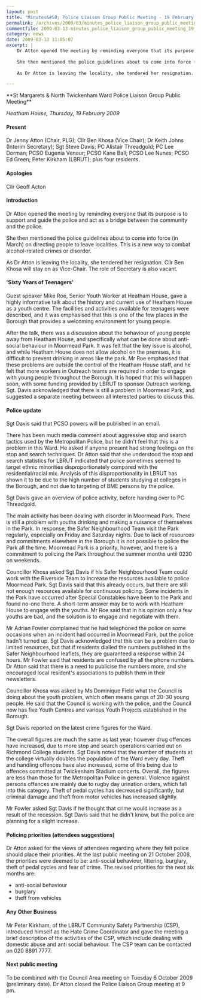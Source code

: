 ```yaml
---
layout: post
title: "Minutes&#58; Police Liaison Group Public Meeting - 19 February 2009"
permalink: /archives/2009/03/minutes_police_liaison_group_public_meeting_19_feb.html
commentfile: 2009-03-13-minutes_police_liaison_group_public_meeting_19_feb
category: news
date: 2009-03-13 11:05:07
excerpt: |
    Dr Atton opened the meeting by reminding everyone that its purpose is to support and guide the police and act as a bridge between the community and the police.
    
    She then mentioned the police guidelines about to come into force (in March) on directing people to leave localities. This is a new way to combat alcohol-related crimes or disorder.
    
    As Dr Atton is leaving the locality, she tendered her resignation. Cllr Ben Khosa will stay on as Vice-Chair. The role of Secretary is also vacant.

---
```


<div markdown="1" class="box">
**St Margarets & North Twickenham Ward Police Liaison Group Public Meeting**

*Heatham House, Thursday, 19 February 2009*

#### Present

Dr Jenny Atton (Chair, PLG); Cllr Ben Khosa (Vice Chair); Dr Keith Johns (Interim Secretary); Sgt Steve Davis; PC Alistair Threadgold; PC Lee Dorman; PCSO Eugenia Venour; PCSO Kane Ball; PCSO Lee Nunes; PCSO Ed Green; Peter Kirkham (LBRUT); plus four residents.

#### Apologies

Cllr Geoff Acton

#### Introduction

Dr Atton opened the meeting by reminding everyone that its purpose is to support and guide the police and act as a bridge between the community and the police.

She then mentioned the police guidelines about to come into force (in March) on directing people to leave localities. This is a new way to combat alcohol-related crimes or disorder.

As Dr Atton is leaving the locality, she tendered her resignation. Cllr Ben Khosa will stay on as Vice-Chair. The role of Secretary is also vacant.

#### 'Sixty Years of Teenagers'

Guest speaker Mike Roe, Senior Youth Worker at Heatham House, gave a highly informative talk about the history and current use of Heatham House as a youth centre. The facilities and activities available for teenagers were described, and it was emphasised that this is one of the few places in the Borough that provides a welcoming environment for young people.

After the talk, there was a discussion about the behaviour of young people away from Heatham House, and specifically what can be done about anti-social behaviour in Moormead Park. It was felt that the key issue is alcohol, and while Heatham House does not allow alcohol on the premises, it is difficult to prevent drinking in areas like the park. Mr Roe emphasised that these problems are outside the control of the Heatham House staff, and he felt that more workers in Outreach teams are required in order to engage with young people throughout the Borough. It is hoped that this will happen soon, with some funding provided by LBRUT to sponsor Outreach working. Sgt. Davis acknowledged that there is still a problem in Moormead Park, and suggested a separate meeting between all interested parties to discuss this.

#### Police update

Sgt Davis said that PCSO powers will be published in an email.

There has been much media comment about aggressive stop and search tactics used by the Metropolitan Police, but he didn't feel that this is a problem in this Ward. He asked if anyone present had strong feelings on the stop and search techniques. Dr Atton said that she understood the stop and search statistics for LBRUT indicated that police sometimes seemed to target ethnic minorities disproportionately compared with the residential/racial mix. Analysis of this disproportionality in LBRUT has shown it to be due to the high number of students studying at colleges in the Borough, and not due to targeting of BME persons by the police.

Sgt Davis gave an overview of police activity, before handing over to PC Threadgold.

The main activity has been dealing with disorder in Moormead Park. There is still a problem with youths drinking and making a nuisance of themselves in the Park. In response, the Safer Neighbourhood Team visit the Park regularly, especially on Friday and Saturday nights. Due to lack of resources and commitments elsewhere in the Borough it is not possible to police the Park all the time. Moormead Park is a priority, however, and there is a commitment to policing the Park throughout the summer months until 0230 on weekends.

Councillor Khosa asked Sgt Davis if his Safer Neighbourhood Team could work with the Riverside Team to increase the resources available to police Moormead Park. Sgt Davis said that this already occurs, but there are still not enough resources available for continuous policing. Some incidents in the Park have occurred after Special Constables have been to the Park and found no-one there. A short-term answer may be to work with Heatham House to engage with the youths. Mr Roe said that in his opinion only a few youths are bad, and the solution is to engage and negotiate with them.

Mr Adrian Fowler complained that he had telephoned the police on some occasions when an incident had occurred in Moormead Park, but the police hadn't turned up. Sgt Davis acknowledged that this can be a problem due to limited resources, but that if residents dialled the numbers published in the Safer Neighbourhood leaflets, they are guaranteed a response within 24 hours. Mr Fowler said that residents are confused by all the phone numbers. Dr Atton said that there is a need to publicise the numbers more, and she encouraged local resident's associations to publish them in their newsletters.

Councillor Khosa was asked by Ms Dominique Field what the Council is doing about the youth problem, which often means gangs of 20-30 young people. He said that the Council is working with the police, and the Council now has five Youth Centres and various Youth Projects established in the Borough.

Sgt Davis reported on the latest crime figures for the Ward.

The overall figures are much the same as last year; however drug offences have increased, due to more stop and search operations carried out on Richmond College students. Sgt Davis noted that the number of students at the college virtually doubles the population of the Ward every day. Theft and handling offences have also increased, some of this being due to offences committed at Twickenham Stadium concerts. Overall, the figures are less than those for the Metropolitan Police in general. Violence against persons offences are mainly due to rugby day urination orders, which fall into this category. Theft of pedal cycles has decreased significantly, but criminal damage and theft from motor vehicles has increased slightly.

Mr Fowler asked Sgt Davis if he thought that crime would increase as a result of the recession. Sgt Davis said that he didn't know, but the police are planning for a slight increase.

#### Policing priorities (attendees suggestions)

Dr Atton asked for the views of attendees regarding where they felt police should place their priorities. At the last public meeting on 21 October 2008, the priorities were deemed to be: anti-social behaviour, littering, burglary, theft of pedal cycles and fear of crime. The revised priorities for the next six months are:

-   anti-social behaviour
-   burglary
-   theft from vehicles

#### Any Other Business

Mr Peter Kirkham, of the LBRUT Community Safety Partnership (CSP), introduced himself as the Hate Crime Coordinator and gave the meeting a brief description of the activities of the CSP, which include dealing with domestic abuse and anti social behaviour. The CSP team can be contacted on 020 8891 7777.

#### Next public meeting

To be combined with the Council Area meeting on Tuesday 6 October 2009 (preliminary date). Dr Atton closed the Police Liaison Group meeting at 9 pm.

</div>
